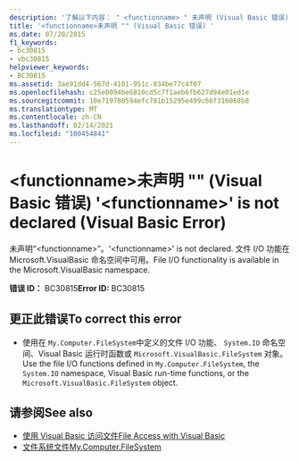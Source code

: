 ```yaml
---
description: '了解以下内容： " <functionname> " 未声明 (Visual Basic 错误) '
title: '<functionname>未声明 "" (Visual Basic 错误) '
ms.date: 07/20/2015
f1_keywords:
- bc30815
- vbc30815
helpviewer_keywords:
- BC30815
ms.assetid: 3ae91dd4-567d-4101-951c-834be77c4f07
ms.openlocfilehash: c25e0094be6810cd5c7f1aeb6fb627d94e01ed1e
ms.sourcegitcommit: 10e719780594efc781b15295e499c66f316068b8
ms.translationtype: MT
ms.contentlocale: zh-CN
ms.lasthandoff: 02/14/2021
ms.locfileid: "100454841"
---
```

# <a name="functionname-is-not-declared-visual-basic-error"></a><span data-ttu-id="ed0d2-103">\<functionname>未声明 "" (Visual Basic 错误) </span><span class="sxs-lookup"><span data-stu-id="ed0d2-103">'\<functionname>' is not declared (Visual Basic Error)</span></span>

<span data-ttu-id="ed0d2-104">未声明“\<functionname>”。</span><span class="sxs-lookup"><span data-stu-id="ed0d2-104">'\<functionname>' is not declared.</span></span> <span data-ttu-id="ed0d2-105">文件 I/O 功能在 Microsoft.VisualBasic 命名空间中可用。</span><span class="sxs-lookup"><span data-stu-id="ed0d2-105">File I/O functionality is available in the Microsoft.VisualBasic namespace.</span></span>  
  
 <span data-ttu-id="ed0d2-106">**错误 ID：** BC30815</span><span class="sxs-lookup"><span data-stu-id="ed0d2-106">**Error ID:** BC30815</span></span>  
  
## <a name="to-correct-this-error"></a><span data-ttu-id="ed0d2-107">更正此错误</span><span class="sxs-lookup"><span data-stu-id="ed0d2-107">To correct this error</span></span>  
  
- <span data-ttu-id="ed0d2-108">使用在 `My.Computer.FileSystem`中定义的文件 I/O 功能、 `System.IO` 命名空间、Visual Basic 运行时函数或 `Microsoft.VisualBasic.FileSystem` 对象。</span><span class="sxs-lookup"><span data-stu-id="ed0d2-108">Use the file I/O functions defined in `My.Computer.FileSystem`, the `System.IO` namespace, Visual Basic run-time functions, or the `Microsoft.VisualBasic.FileSystem` object.</span></span>  
  
## <a name="see-also"></a><span data-ttu-id="ed0d2-109">请参阅</span><span class="sxs-lookup"><span data-stu-id="ed0d2-109">See also</span></span>

- [<span data-ttu-id="ed0d2-110">使用 Visual Basic 访问文件</span><span class="sxs-lookup"><span data-stu-id="ed0d2-110">File Access with Visual Basic</span></span>](../developing-apps/programming/drives-directories-files/file-access.md)
- [<span data-ttu-id="ed0d2-111">文件系统文件</span><span class="sxs-lookup"><span data-stu-id="ed0d2-111">My.Computer.FileSystem</span></span>](xref:Microsoft.VisualBasic.FileIO.FileSystem)
